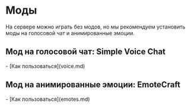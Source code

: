 # Моды

На сервере можно играть без модов, но мы рекомендуем установить моды на голосовой чат и анимированные эмоции.

## Мод на голосовой чат: Simple Voice Chat
<CustomLinkComponent href="https://modrinth.com/plugin/simple-voice-chat" title="Скачать Simple Voice Chat" />
- [Как пользоваться](voice.md)

## Мод на анимированные эмоции: EmoteCraft
<CustomLinkComponent href="https://modrinth.com/mod/emotecraft" title="Скачать EmoteCraft" />
- [Как пользоваться](emotes.md)
